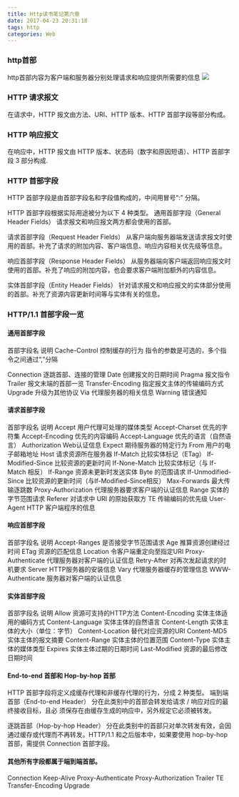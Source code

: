 ```yaml
---
title: Http读书笔记第六章
date: 2017-04-23 20:31:18
tags: http
categories: Web
---
```

### http首部
http首部内容为客户端和服务器分别处理请求和响应提供所需要的信息
![](http-note6-2017-04-23)

### HTTP 请求报文
在请求中，HTTP 报文由方法、URI、HTTP 版本、HTTP 首部字段等部分构成。

### HTTP 响应报文
在响应中，HTTP 报文由 HTTP 版本、状态码（数字和原因短语）、HTTP 首部字段 3 部分构成.


### HTTP 首部字段
HTTP 首部字段是由首部字段名和字段值构成的，中间用冒号“:” 分隔。

HTTP 首部字段根据实际用途被分为以下 4 种类型。
通用首部字段（General Header Fields）
请求报文和响应报文两方都会使用的首部。

请求首部字段（Request Header Fields）
从客户端向服务器端发送请求报文时使用的首部。补充了请求的附加内容、客户端信息、响应内容相关优先级等信息。

响应首部字段（Response Header Fields）
从服务器端向客户端返回响应报文时使用的首部。补充了响应的附加内容，也会要求客户端附加额外的内容信息。

实体首部字段（Entity Header Fields）
针对请求报文和响应报文的实体部分使用的首部。补充了资源内容更新时间等与实体有关的信息。

### HTTP/1.1 首部字段一览
#### 通用首部字段
首部字段名 说明
Cache-Control 控制缓存的行为
指令的参数是可选的，多个指令之间通过“,”分隔


Connection 逐跳首部、连接的管理
Date 创建报文的日期时间
Pragma 报文指令
Trailer 报文末端的首部一览
Transfer-Encoding 指定报文主体的传输编码方式
Upgrade 升级为其他协议
Via 代理服务器的相关信息
Warning 错误通知

#### 请求首部字段
首部字段名 说明
Accept 用户代理可处理的媒体类型
Accept-Charset 优先的字符集
Accept-Encoding 优先的内容编码
Accept-Language 优先的语言（自然语言）
Authorization Web认证信息
Expect 期待服务器的特定行为
From 用户的电子邮箱地址
Host 请求资源所在服务器
If-Match 比较实体标记（ETag）
If-Modified-Since 比较资源的更新时间
If-None-Match 比较实体标记（与 If-Match 相反）
If-Range 资源未更新时发送实体 Byte 的范围请求
If-Unmodified-Since 比较资源的更新时间（与If-Modified-Since相反）
Max-Forwards 最大传输逐跳数
Proxy-Authorization 代理服务器要求客户端的认证信息
Range 实体的字节范围请求
Referer 对请求中 URI 的原始获取方
TE 传输编码的优先级
User-Agent HTTP 客户端程序的信息

#### 响应首部字段
首部字段名 说明
Accept-Ranges 是否接受字节范围请求
Age 推算资源创建经过时间
ETag 资源的匹配信息
Location 令客户端重定向至指定URI
Proxy-Authenticate 代理服务器对客户端的认证信息
Retry-After 对再次发起请求的时机要求
Server HTTP服务器的安装信息
Vary 代理服务器缓存的管理信息
WWW-Authenticate 服务器对客户端的认证信息

#### 实体首部字段
首部字段名 说明
Allow 资源可支持的HTTP方法
Content-Encoding 实体主体适用的编码方式
Content-Language 实体主体的自然语言
Content-Length 实体主体的大小（单位：字节）
Content-Location 替代对应资源的URI
Content-MD5 实体主体的报文摘要
Content-Range 实体主体的位置范围
Content-Type 实体主体的媒体类型
Expires 实体主体过期的日期时间
Last-Modified 资源的最后修改日期时间

#### End-to-end 首部和 Hop-by-hop 首部
HTTP 首部字段将定义成缓存代理和非缓存代理的行为，分成 2 种类型。
端到端首部（End-to-end Header）
分在此类别中的首部会转发给请求 / 响应对应的最终接收目标，且必
须保存在由缓存生成的响应中，另外规定它必须被转发。

逐跳首部（Hop-by-hop Header）
分在此类别中的首部只对单次转发有效，会因通过缓存或代理而不再转发。HTTP/1.1 和之后版本中，如果要使用 hop-by-hop 首部，需提供 Connection 首部字段。

#### 其他所有字段都属于端到端首部。
Connection
Keep-Alive
Proxy-Authenticate
Proxy-Authorization
Trailer
TE
Transfer-Encoding
Upgrade
